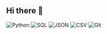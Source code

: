 ## Hi there 👋
![Python](https://img.shields.io/badge/Python-3776AB?style=for-the-badge&logo=python&logoColor=white)
![SQL](https://img.shields.io/badge/SQL-4479A1?style=for-the-badge&logo=mysql&logoColor=white)
![JSON](https://img.shields.io/badge/JSON-5E5C5C?style=for-the-badge)
![CSV](https://img.shields.io/badge/CSV-4B8BBE?style=for-the-badge)
![Git](https://img.shields.io/badge/Git-F05032?style=for-the-badge&logo=git&logoColor=white)

<!--
**AsilbekOmonov/AsilbekOmonov** is a ✨ _special_ ✨ repository because its `README.md` (this file) appears on your GitHub profile.

Here are some ideas to get you started:

- 🔭 I’m currently working on ...
- 🌱 I’m currently learning ...
- 👯 I’m looking to collaborate on ...
- 🤔 I’m looking for help with ...
- 💬 Ask me about ...
- 📫 How to reach me: ...
- 😄 Pronouns: ...
- ⚡ Fun fact: ...
-->
